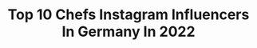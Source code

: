---
title: Top 10 Chefs Instagram Influencers In Germany In 2022
description: >-
  Find top chefs Instagram influencers in Germany in 2022. Most popular hashtags: #love #happy #culinary #kochen.
platform: Instagram
hits: 110
text_top: Identify the top-rated Instagram accounts on inBeat.
text_bottom: Our database aggregates 110 Instagram influencers like this in Germany for you to collaborate.
profiles:
  - username: "corneliapoletto"
    fullname: >-
      Cornelia Poletto
    bio: >-
      Chef
    location: "Germany"
    followers: 25558
    engagement: 308
    commentsToLikes: 0.025518
    id: ck13550ahzqlk0i19fook9pfy
    verified: true
    hashtags: "#medizin, #pflegeberuf, #hamburg, #pflege"
  - username: "sara.arja"
    fullname: >-
      Soñador..☁️
    bio: >-
      🇩🇪~🇱🇧 Wedel/Hamburg 📍 •How Soon Is Now🏹 •3.756,4 km away🥺 •Follow me on TikTok by:saraar5.5 •45% chef👩‍🍳 •35% traveler✈️ •85% enjoy my life🤠
    location: "Germany"
    followers: 3318
    engagement: 1440
    commentsToLikes: 0.136848
    id: ckap866nwmzzx0i78ukb4oyxn
    verified: false
    hashtags: "#picoftheday, #quarantinelife, #selfcare, #explorepage"
  - username: "kaktuspoooo"
    fullname: >-
      Lisa
    bio: >-
      Was mich ausmacht ist meine Art! 👉Racehorses, Chef, Shootings👈 🖤 Dinge erleben, auf mich zukommen lassen, Situationen nutzen, lachen! 🖤 NRW Girl
    location: "Germany"
    followers: 5716
    engagement: 743
    commentsToLikes: 0.032612
    id: ck5hd61etloj30i11cmcienl9
    verified: false
    hashtags: "#you, #on, #bedtime, #fashion"
  - username: "zorilipanski"
    fullname: >-
      Zora Klipp
    bio: >-
      Chef in @weidenkantine ☕️ Kochbücher @EMF_verlag 📚 Signierte Bücher, Schürzen, Rezepte
    location: "Germany"
    followers: 39214
    engagement: 653
    commentsToLikes: 0.005248
    id: ckap0asispijg0i78gfx4g8t3
    verified: false
    hashtags: "#kochen, #backen, #meinnachmittag, #ndr"
  - username: "marco.pogo"
    fullname: >-
      Marco Pogo
    bio: >-
      ◼️ Gründer der BIERPARTEI ✊🏻 ◼️ Dirigent von TURBOBIER 👨🏻‍🎤 ◼️ Chef bei POGO's EMPIRE 👨🏻‍💻 ◼️ Herausgeber des TURBOBIERES 🍺 📧 ➔ pogo@turbobier.at
    location: "Germany"
    followers: 19036
    engagement: 867
    commentsToLikes: 0.011666
    id: ck5zmfenvmh320i14rkwn3prv
    verified: true
    hashtags: "#beer, #bierpartei, #simmering, #turbobier"
  - username: "gaborkitchen"
    fullname: >-
      Gabor J. Bakai
    bio: >-
      Executive Chef,Supervisor Hilton****S,Kempinski*****S,A'Rosa Riva****S LA,Hollywood,Suisse,Austria www.finecut_chefwear.de 10% with code gaborkitchen
    location: "Germany"
    followers: 24704
    engagement: 267
    commentsToLikes: 0.077351
    id: ck139hfi7lbev0i19jl0bgj3d
    verified: false
    hashtags: "#artofplating, #foodstarz, #sousvide, #chefsalert"
  - username: "roland_trettl"
    fullname: >-
      Roland Trettl
    bio: >-
      Chef Foodvictim First Dates Gastgeber
    location: "Germany"
    followers: 325877
    engagement: 157
    commentsToLikes: 0.047135
    id: ck5hgmgzn3kqf0i119pcj6rsl
    verified: true
    hashtags: "#dibbernmanufaktur, #dibbern, #trettlkocht, #stayspiced"
  - username: "christianlindner"
    fullname: >-
      Christian Lindner
    bio: >-
      🤳Chef von @fdpbt und @fdp. 🎧 Podcast @spotify: 1 Thema, 2 Farben. 📲 christian.lindner@fdp.de 📍 Berlin
    location: "Germany"
    followers: 167359
    engagement: 152
    commentsToLikes: 0.036209
    id: ck0twafkcemez0i19ne6t0j6h
    verified: true
    hashtags: "#deutschland, #lockdown, #freiheit, #trump"
  - username: "chefmoebetta"
    fullname: >-
      Chef MoeBetta
    bio: >-
      Owner @streetcornerkitchen Season 1 “Insta Chef”👇🏾
    location: "Germany"
    followers: 87236
    engagement: 614
    commentsToLikes: 0.011581
    id: ck0ubek17ec9j0i191dnl1we4
    verified: false
    hashtags: "#personalchef, #chickenwing, #restaurant, #grilledchicken"
  - username: "rawtransitiondiet"
    fullname: >-
      Damian | Health Coach & Chef
    bio: >-
      🌕 We help people stuck in their health journey to step into their full potential . 🥬 Raw Vegan Chef 💚 Coach 🌱 Permaculturist
    location: "Germany"
    followers: 8973
    engagement: 360
    commentsToLikes: 0.094592
    id: ck9wd2bi1dr640j780ut0ekly
    verified: false
    hashtags: "#mucuslessdiet, #health, #healingjourney, #fruitarian"
---